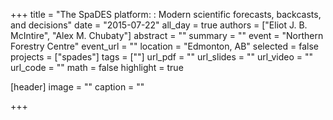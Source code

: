 +++
title = "The SpaDES platform: : Modern scientific forecasts, backcasts, and decisions"
date = "2015-07-22"
all_day = true
authors = ["Eliot J. B. McIntire", "Alex M. Chubaty"]
abstract = ""
summary = ""
event = "Northern Forestry Centre"
event_url = ""
location = "Edmonton, AB"
selected = false
projects = ["spades"]
tags = [""]
url_pdf = ""
url_slides = ""
url_video = ""
url_code = ""
math = false
highlight = true

[header]
image = ""
caption = ""

+++
